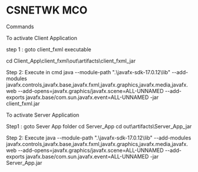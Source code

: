 # CSNETWK MCO
Commands

To activate Client Application

step 1 : goto client_fxml executable

cd Client_App\client_fxml\out\artifacts\client_fxml_jar

Step 2: Execute in cmd
java --module-path ".\javafx-sdk-17.0.12\lib" --add-modules javafx.controls,javafx.base,javafx.fxml,javafx.graphics,javafx.media,javafx.web --add-opens=javafx.graphics/javafx.scene=ALL-UNNAMED --add-exports javafx.base/com.sun.javafx.event=ALL-UNNAMED -jar client_fxml.jar



To activate Server Application

Step1 : goto Sever App folder
cd Server_App
cd out\artifacts\Server_App_jar

Step 2: Execute
java --module-path ".\javafx-sdk-17.0.12\lib" --add-modules javafx.controls,javafx.base,javafx.fxml,javafx.graphics,javafx.media,javafx.web --add-opens=javafx.graphics/javafx.scene=ALL-UNNAMED --add-exports javafx.base/com.sun.javafx.event=ALL-UNNAMED -jar Server_App.jar
